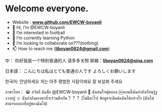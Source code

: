 # Welcome everyone. 
- Website : **www.github.com/EWCW-boyanli** 
- 👋 Hi, I’m @EWCW-boyanli
- 👀 I’m interested in football
- 🌱 I’m currently learning Python
- 💞️ I’m looking to collaborate on???(nothing)
- 📫 How to reach me (**liboyan0624@gmail.com**)


中：
你好我是一个特别普通的人
请多多关照
邮箱：**liboyan0624@sina.com**

日本語：
こんにちは私はとても普通の人です
よろしくお願いします


한국어: 
안녕하세요 저는 아주 평범한 사람이에요 
잘 보살펴 주세요


ภาษาไทย：
😭 สวัสดี ฉันชื่อ @EWCW-boyanli 
👀 ฉันสนใจฟุตบอล 
￼ตอนนี้ฉันกำลังเรียนรู้งูงวงอยู่ 
☺️ ฉันกำลังมองหาที่จะร่วมมือกัน？？？ (ไม่มีอะไร) 
ข้อมูลจะติดต่อฉันได้อย่างไร (ฉันไม่สามารถบอกที่อยู่ของฉันได้)

